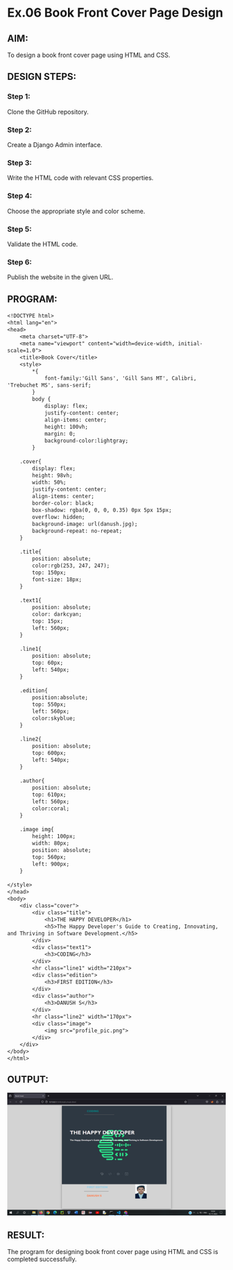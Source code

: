 # Ex.06 Book Front Cover Page Design
## AIM:
To design a book front cover page using HTML and CSS.

## DESIGN STEPS:

### Step 1:
Clone the GitHub repository.

### Step 2:
Create a Django Admin interface.

### Step 3:
Write the HTML code with relevant CSS properties.

### Step 4:
Choose the appropriate style and color scheme.

### Step 5:
Validate the HTML code.

### Step 6:
Publish the website in the given URL.

## PROGRAM:

    <!DOCTYPE html>
    <html lang="en">
    <head>
        <meta charset="UTF-8">
        <meta name="viewport" content="width=device-width, initial-scale=1.0">
        <title>Book Cover</title>
        <style>
            *{
                font-family:'Gill Sans', 'Gill Sans MT', Calibri, 'Trebuchet MS', sans-serif;
            }
            body {
                display: flex;
                justify-content: center;
                align-items: center;
                height: 100vh; 
                margin: 0; 
                background-color:lightgray;
            }

        .cover{
            display: flex;
            height: 98vh;
            width: 50%;    
            justify-content: center;
            align-items: center;
            border-color: black;
            box-shadow: rgba(0, 0, 0, 0.35) 0px 5px 15px;
            overflow: hidden;
            background-image: url(danush.jpg);
            background-repeat: no-repeat;
        }
        
        .title{
            position: absolute;
            color:rgb(253, 247, 247);
            top: 150px;
            font-size: 18px;
        }

        .text1{
            position: absolute;
            color: darkcyan;
            top: 15px;
            left: 560px;
        }

        .line1{
            position: absolute;
            top: 60px;
            left: 540px;
        }

        .edition{
            position:absolute;
            top: 550px;
            left: 560px;
            color:skyblue;
        }

        .line2{
            position: absolute;
            top: 600px;
            left: 540px;
        }

        .author{
            position: absolute;
            top: 610px;
            left: 560px;
            color:coral;
        }

        .image img{
            height: 100px;
            width: 80px;
            position: absolute;
            top: 560px;
            left: 900px;
        }
                
    </style>
    </head>
    <body>
        <div class="cover">
            <div class="title">
                <h1>THE HAPPY DEVELOPER</h1>
                <h5>The Happy Developer's Guide to Creating, Innovating, and Thriving in Software Development.</h5>
            </div>
            <div class="text1">
                <h3>CODING</h3>
            </div>
            <hr class="line1" width="210px">
            <div class="edition">
                <h3>FIRST EDITION</h3>
            </div>
            <div class="author">
                <h3>DANUSH S</h3>
            </div>
            <hr class="line2" width="170px">
            <div class="image">
                <img src="profile_pic.png">
            </div>
        </div>
    </body>
    </html>

## OUTPUT:
![Alt text](<../Screenshot (450).png>)




## RESULT:
The program for designing book front cover page using HTML and CSS is completed successfully.
